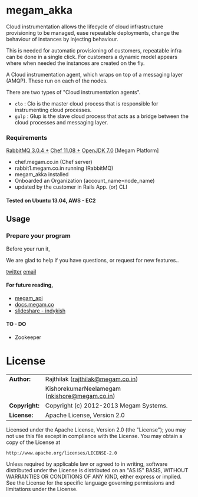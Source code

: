 megam_akka
==========

Cloud instrumentation allows the lifecycle of cloud infrastructure provisioning to be managed, ease repeatable deployments, change the behaviour of instances by injecting behaviour. 

This is needed for automatic provisioning of customers, repeatable infra can be done in a single click. For customers a dynamic model appears where when needed the instances are created on the fly.

A Cloud instrumentation agent, which wraps on top of a messaging layer (AMQP). These run on each of the nodes.

There are two types of "Cloud instrumentation agents". 

* `clo`   : Clo is the master cloud process that is responsible for instrumenting cloud processes.
* `gulp`  : Glup is the slave cloud process that acts as a bridge between the cloud processes and messaging layer.


### Requirements

> 
[RabbitMQ 3.0.4 +](http://www.rabbitmq.com)
[Chef 11.08 +](http://opscode.com)
[OpenJDK 7.0](http://openjdk.java.net/install/index.html)
[Megam Platform]

* chef.megam.co.in  (Chef server) 
* rabbit1.megam.co.in running (RabbitMQ) 
* megam_akka installed 
* Onboarded an Organization (account_name=node_name)
* updated by the customer in Rails App. (or) CLI 


#### Tested on Ubuntu 13.04, AWS - EC2

## Usage




### Prepare your program

Before your run it,



   




We are glad to help if you have questions, or request for new features..

[twitter](http://twitter.com/indykish) [email](<rajthilak@megam.co.in>)

#### For future reading, 
* [megam_api](https:\\github.com\indykish\megam_api.git)
* [docs.megam.co](http:\\docs.megam.co)
* [slideshare - indykish](https:\\slideshare.net\indykish)


#### TO - DO

* Zookeeper

	
# License


|                      |                                          |
|:---------------------|:-----------------------------------------|
| **Author:**          | Rajthilak (<rajthilak@megam.co.in>)
|		       | KishorekumarNeelamegam (<nkishore@megam.co.in>)
| **Copyright:**       | Copyright (c) 2012-2013 Megam Systems.
| **License:**         | Apache License, Version 2.0

Licensed under the Apache License, Version 2.0 (the "License");
you may not use this file except in compliance with the License.
You may obtain a copy of the License at

    http://www.apache.org/licenses/LICENSE-2.0

Unless required by applicable law or agreed to in writing, software
distributed under the License is distributed on an "AS IS" BASIS,
WITHOUT WARRANTIES OR CONDITIONS OF ANY KIND, either express or implied.
See the License for the specific language governing permissions and
limitations under the License.
 
